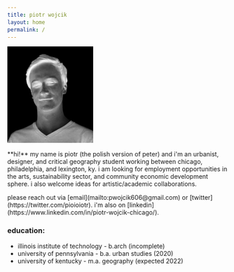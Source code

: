 ```yaml
---
title: piotr wojcik
layout: home
permalink: /
---
```

<!-- <img src="/bridge.JPG" width="256"> -->
<img src="/headshot-negative.jpg" width="196">

<p></p>
**hi!** my name is piotr (the polish version of peter) and i'm an urbanist, designer, and critical geography student working between chicago, philadelphia, and lexington, ky. i am looking for employment opportunities in the arts, sustainability sector, and community economic development sphere. i also welcome ideas for artistic/academic collaborations.
<p></p>
please reach out via [email](mailto:pwojcik606@gmail.com) or [twitter](https://twitter.com/pioioiotr).
i'm also on [linkedin](https://www.linkedin.com/in/piotr-wojcik-chicago/).

### education:
- illinois institute of technology - b.arch (incomplete)
- university of pennsylvania - b.a. urban studies (2020)
- university of kentucky - m.a. geography (expected 2022)
